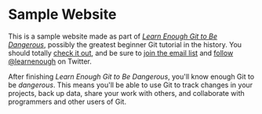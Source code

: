 # Sample Website
 
This is a sample website made as part of [*Learn Enough Git to Be
Dangerous*](https://www.learnenough.com/git-tutorial), possibly the greatest
beginner Git tutorial in the history. You should totally [
check it out](https://www.learnenough.com/git-tutorial), and be sure to [join the email list](https://www.learnenough.com/#email_list) and
[follow @learnenough](http://twitter.com/learnenough) on Twitter.

After finishing *Learn Enough Git to Be Dangerous*, you'll know enough Git
to be *dangerous*. This means you'll be able to use Git to track changes in
your projects, back up data, share your work with others, and collaborate
with programmers and other users of Git.